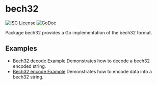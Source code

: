 bech32
==========

[![ISC License](http://img.shields.io/badge/license-ISC-blue.svg)](https://choosealicense.com/licenses/isc/)
[![GoDoc](https://godoc.org/github.com/catspa3/catspad/util/bech32?status.png)](http://godoc.org/github.com/catspa3/catspad/util/bech32)

Package bech32 provides a Go implementation of the bech32 format.

## Examples

* [Bech32 decode Example](http://godoc.org/github.com/catspa3/catspad/util/bech32#example-Bech32Decode)
  Demonstrates how to decode a bech32 encoded string.
* [Bech32 encode Example](http://godoc.org/github.com/catspa3/catspad/util/bech32#example-BechEncode)
  Demonstrates how to encode data into a bech32 string.


